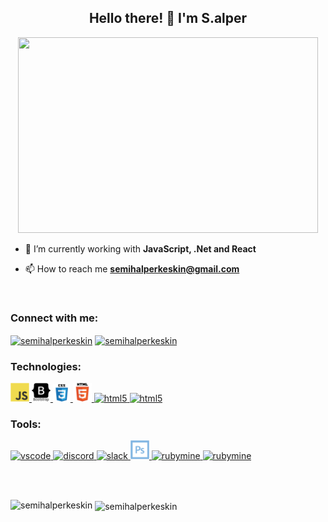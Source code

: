 <h2 align="center">Hello there! 🚀 I'm S.alper</h1>
<div align="center"><img src="https://media.giphy.com/media/61tYloUgq1eOk/giphy.gif" width="480" height="313"/>
</div>


  
- 🌱 I’m currently working with **JavaScript, .Net and React**

- 📫 How to reach me **semihalperkeskin@gmail.com**
 </p>

<br>
<h3 align="left">Connect with me:</h3>
<p align="left">
<a href="https://linkedin.com/in/salperkeskin" target="blank" rel=”noopener”><img align="center" src="https://cdn-icons-png.flaticon.com/512/174/174857.png" alt="semihalperkeskin" height="30" width="30" /></a>
<a href="https://instagram.com/salperkeskin" target="blank" rel=”noopener”><img align="center" src="https://upload.wikimedia.org/wikipedia/commons/thumb/e/e7/Instagram_logo_2016.svg/1200px-Instagram_logo_2016.svg.png" alt="semihalperkeskin" height="30" width="30" /></a>


<br>

<h3 align="left">Technologies:</h3>
<p align="left"> 
<a href="https://developer.mozilla.org/en-US/docs/Web/JavaScript" target="_blank" rel=”noopener”> <img src="https://raw.githubusercontent.com/devicons/devicon/master/icons/javascript/javascript-original.svg" alt="javascript" width="30" height="30"/> </a>
<a href="https://getbootstrap.com" target="_blank" rel=”noopener”> <img src="https://raw.githubusercontent.com/devicons/devicon/master/icons/bootstrap/bootstrap-plain-wordmark.svg" alt="bootstrap" width="30" height="30"/> </a>
<a href="https://www.w3schools.com/css/" target="_blank" rel=”noopener”> <img src="https://raw.githubusercontent.com/devicons/devicon/master/icons/css3/css3-original-wordmark.svg" alt="css3" width="28" height="28"/> </a> 
<a href="https://www.w3.org/html/" target="_blank" rel=”noopener”> <img src="https://raw.githubusercontent.com/devicons/devicon/master/icons/html5/html5-original-wordmark.svg" alt="html5" width="30" height="30"/> </a>
<a href="https://reactjs.org/" target="_blank" rel=”noopener”> <img src="https://upload.wikimedia.org/wikipedia/commons/thumb/4/47/React.svg/1200px-React.svg.png" alt="html5" width="30" height="30"/> </a>
<a href="https://nextjs.org/" target="_blank" rel=”noopener”> <img src="https://www.rlogical.com/wp-content/uploads/2021/08/Rlogical-Blog-Images-thumbnail.png" alt="html5" width="30" height="30"/> </a>

<br>
  
<h3 align="left">Tools:</h3>
<a href="https://code.visualstudio.com/" target="_blank" rel=”noopener”> <img src="https://upload.wikimedia.org/wikipedia/commons/thumb/9/9a/Visual_Studio_Code_1.35_icon.svg/1024px-Visual_Studio_Code_1.35_icon.svg.png" alt="vscode" width="30" height="30"/> </a>
<a href="https://discord.com/" target="_blank" rel=”noopener”> <img src="https://cdn4.iconfinder.com/data/icons/logos-and-brands/512/91_Discord_logo_logos-512.png" alt="discord" width="30" height="30"/> </a> 
<a href="https://slack.com/intl/en-tr/" target="_blank" rel=”noopener”> <img src="https://cdn.brandfolder.io/5H442O3W/as/pl546j-7le8zk-4nzzs1/Slack_Mark_Web.png" alt="slack" width="37" height="37"/> </a>
<a href="https://www.photoshop.com/en" target="_blank" rel=”noopener”> <img src="https://raw.githubusercontent.com/devicons/devicon/master/icons/photoshop/photoshop-line.svg" alt="photoshop" width="30" height="30"/> </a> 
<a href="https://www.adobe.com/tr/products/xd.html" target="_blank" rel=”noopener”> <img src="https://upload.wikimedia.org/wikipedia/commons/thumb/c/c2/Adobe_XD_CC_icon.svg/1200px-Adobe_XD_CC_icon.svg.png" alt="rubymine" width="30" height="30"/> </a> 
<a href="https://unity.com" target="_blank" rel=”noopener”> <img src="https://gamingshogun.com/wp-content/uploads/2012/11/unityLogo.png" alt="rubymine" width="30" height="30"/> </a> 

</p>

<br>
<br>

<p><img align="left" src="https://github-readme-stats.vercel.app/api/top-langs?username=semihalperkeskin&show_icons=true&theme=radical&locale=en&layout=compact" alt="semihalperkeskin" /></p>

<p>&nbsp;<img align="center" src="https://github-readme-stats.vercel.app/api?username=semihalperkeskin&show_icons=true&theme=dark&locale=en" alt="semihalperkeskin" width="50%" /></p>

